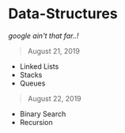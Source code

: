 # Data-Structures
<I>google ain't that far..!</I>

> August 21, 2019
+ Linked Lists
+ Stacks
+ Queues

> August 22, 2019
+ Binary Search
+ Recursion
